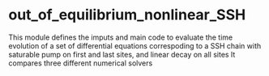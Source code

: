# out_of_equilibrium_nonlinear_SSH
This module defines the imputs and main code to evaluate the time evolution
of a set of differential equations correspoding to a SSH chain with saturable pump on first and last sites,
and linear decay on all sites It compares three different numerical solvers
